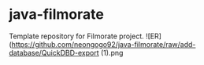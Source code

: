 # java-filmorate
Template repository for Filmorate project.
![ER](https://github.com/neongogo92/java-filmorate/raw/add-database/QuickDBD-export (1).png
